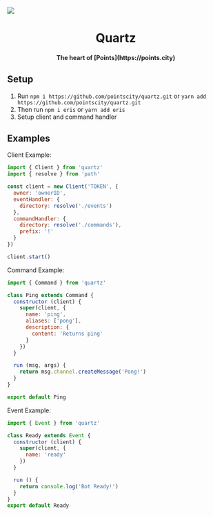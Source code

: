 ![](https://file.coffee/g5x8wAFT4.png)

<h1 align="center"><strong>Quartz</strong></h1>

<h4 align="center">The heart of [Points](https://points.city)</h4>

## Setup

 1. Run `npm i https://github.com/pointscity/quartz.git` or `yarn add https://github.com/pointscity/quartz.git`
 2. Then run `npm i eris` or `yarn add eris`
 4. Setup client and command handler

## Examples

Client Example:
```js
import { Client } from 'quartz'
import { resolve } from 'path'

const client = new Client('TOKEN', {
  owner: 'ownerID',
  eventHandler: {
    directory: resolve('./events')
  },
  commandHandler: {
    directory: resolve('./commands'),
    prefix: '!'
  }
})

client.start()
```

Command Example:
```js
import { Command } from 'quartz'

class Ping extends Command {
  constructor (client) {
    super(client, {
      name: 'ping',
      aliases: ['pong'],
      description: {
        content: 'Returns ping'
      }
    })
  }

  run (msg, args) {
    return msg.channel.createMessage('Pong!')
  }
}

export default Ping
```

Event Example:
```js
import { Event } from 'quartz'

class Ready extends Event {
  constructor (client) {
    super(client, {
      name: 'ready'
    })
  }

  run () {
    return console.log('Bot Ready!')
  }
}
export default Ready
```